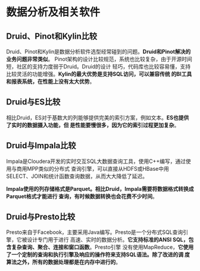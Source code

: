 数据分析及相关软件
================================================================================
## Druid、Pinot和Kylin比较
Druid、Pinot和Kylin是数据分析软件选型经常碰到的问题。**Druid和Pinot解决的业务问题非常类似**。
Pinot架构的设计比较规范，系统也比较复杂，由于开源时间短，社区的支持力度弱于Druid。Druid的设计
轻巧，代码库也比较容易懂，支持比较灵活的功能增强。**Kylin的最大优势是支持SQL访问，可以兼容传统
的BI工具和报表系统，在性能上没有太大优势**。

## Druid与ES比较
相比Druid，ES对于基数大的列能够提供完美的索引方案，例如文本。**ES也提供了实时的数据摄入功能，但
是性能要慢很多，因为它的索引过程更加复杂**。

## Druid与Impala比较
Impala是Cloudera开发的实时交互SQL大数据查询工具，使用C++编写，通过使用与商用MPP类似的分布式
查询引擎，可以直接从HDFS或HBase中用SELECT、JOIN和统计函数查询数据，从而大大降低了延迟。

**Impala使用的列存储格式是Parquet。相比Druid，Impala需要将数据格式转换成Parquet格式才能进行
查询，有时候数据转换也会花费不少时间**。

## Druid与Presto比较
Presto来自于Facebook，主要采用Java编写。Presto是一个分布式SQL查询引擎，它被设计专门用于进行
高速、实时的数据分析。**它支持标准的ANSI SQL，包含复杂查询、聚合、连接和窗口函数**。Presto引擎
没有使用MapReduce，**它使用了一个定制的查询和执行引擎及响应的操作符来支持SQL语法。除了改进的调
度算法之外，所有的数据处理都是在内存中进行的**。




